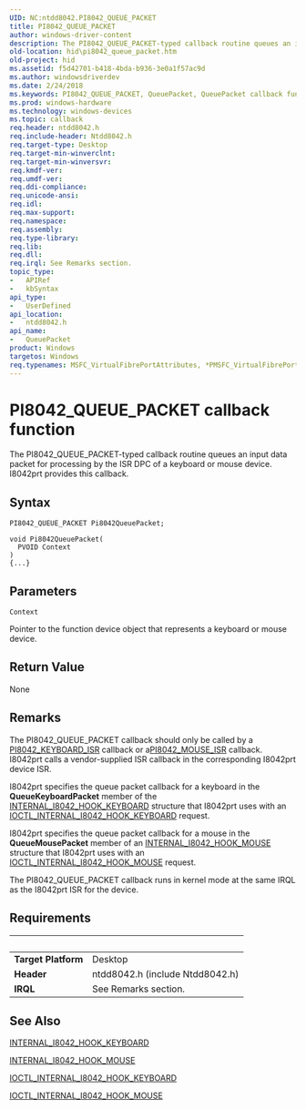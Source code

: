 ```yaml
---
UID: NC:ntdd8042.PI8042_QUEUE_PACKET
title: PI8042_QUEUE_PACKET
author: windows-driver-content
description: The PI8042_QUEUE_PACKET-typed callback routine queues an input data packet for processing by the ISR DPC of a keyboard or mouse device. I8042prt provides this callback.
old-location: hid\pi8042_queue_packet.htm
old-project: hid
ms.assetid: f5d42701-b418-4bda-b936-3e0a1f57ac9d
ms.author: windowsdriverdev
ms.date: 2/24/2018
ms.keywords: PI8042_QUEUE_PACKET, QueuePacket, QueuePacket callback function [Human Input Devices], hid.pi8042_queue_packet, i8042ref_44eb4361-586b-4390-8aea-4e1470a70691.xml, ntdd8042/QueuePacket
ms.prod: windows-hardware
ms.technology: windows-devices
ms.topic: callback
req.header: ntdd8042.h
req.include-header: Ntdd8042.h
req.target-type: Desktop
req.target-min-winverclnt: 
req.target-min-winversvr: 
req.kmdf-ver: 
req.umdf-ver: 
req.ddi-compliance: 
req.unicode-ansi: 
req.idl: 
req.max-support: 
req.namespace: 
req.assembly: 
req.type-library: 
req.lib: 
req.dll: 
req.irql: See Remarks section.
topic_type:
-	APIRef
-	kbSyntax
api_type:
-	UserDefined
api_location:
-	ntdd8042.h
api_name:
-	QueuePacket
product: Windows
targetos: Windows
req.typenames: MSFC_VirtualFibrePortAttributes, *PMSFC_VirtualFibrePortAttributes
---
```



# PI8042_QUEUE_PACKET callback function
The PI8042_QUEUE_PACKET-typed callback routine queues an input data packet for processing by the ISR DPC of a keyboard or mouse device. I8042prt provides this callback.

## Syntax

```
PI8042_QUEUE_PACKET Pi8042QueuePacket;

void Pi8042QueuePacket(
  PVOID Context
)
{...}
```

## Parameters

`Context`

Pointer to the function device object that represents a keyboard or mouse device.


## Return Value

None

## Remarks

The PI8042_QUEUE_PACKET callback should only be called by a <a href="https://msdn.microsoft.com/library/windows/hardware/ff543248">PI8042_KEYBOARD_ISR</a> callback or a<a href="https://msdn.microsoft.com/library/windows/hardware/ff543252">PI8042_MOUSE_ISR</a> callback. I8042prt calls a vendor-supplied ISR callback in the corresponding I8042prt device ISR. 

I8042prt specifies the queue packet callback for a keyboard in the <b>QueueKeyboardPacket</b> member of the <a href="https://msdn.microsoft.com/library/windows/hardware/ff541039">INTERNAL_I8042_HOOK_KEYBOARD</a> structure that I8042prt uses with an <a href="https://msdn.microsoft.com/library/windows/hardware/ff541238">IOCTL_INTERNAL_I8042_HOOK_KEYBOARD</a> request.

I8042prt specifies the queue packet callback for a mouse in the <b>QueueMousePacket</b> member of an <a href="https://msdn.microsoft.com/library/windows/hardware/ff541044">INTERNAL_I8042_HOOK_MOUSE</a> structure that I8042prt uses with an <a href="https://msdn.microsoft.com/library/windows/hardware/ff541242">IOCTL_INTERNAL_I8042_HOOK_MOUSE</a> request.

The PI8042_QUEUE_PACKET callback runs in kernel mode at the same IRQL as the I8042prt ISR for the device.

## Requirements
| &nbsp; | &nbsp; |
| ---- |:---- |
| **Target Platform** | Desktop |
| **Header** | ntdd8042.h (include Ntdd8042.h) |
| **IRQL** | See Remarks section. |

## See Also

<a href="https://msdn.microsoft.com/library/windows/hardware/ff541039">INTERNAL_I8042_HOOK_KEYBOARD</a>



<a href="https://msdn.microsoft.com/library/windows/hardware/ff541044">INTERNAL_I8042_HOOK_MOUSE</a>



<a href="https://msdn.microsoft.com/library/windows/hardware/ff541238">IOCTL_INTERNAL_I8042_HOOK_KEYBOARD</a>



<a href="https://msdn.microsoft.com/library/windows/hardware/ff541242">IOCTL_INTERNAL_I8042_HOOK_MOUSE</a>